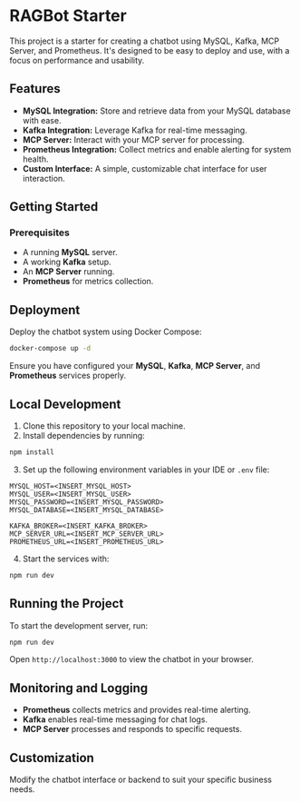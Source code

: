 # RAGBot Starter

This project is a starter for creating a chatbot using MySQL, Kafka, MCP Server, and Prometheus. It's designed to be easy to deploy and use, with a focus on performance and usability.

## Features
- **MySQL Integration:** Store and retrieve data from your MySQL database with ease.
- **Kafka Integration:** Leverage Kafka for real-time messaging.
- **MCP Server:** Interact with your MCP server for processing.
- **Prometheus Integration:** Collect metrics and enable alerting for system health.
- **Custom Interface:** A simple, customizable chat interface for user interaction.

## Getting Started

### Prerequisites
- A running **MySQL** server.
- A working **Kafka** setup.
- An **MCP Server** running.
- **Prometheus** for metrics collection.

## Deployment

Deploy the chatbot system using Docker Compose:

```bash
docker-compose up -d
```

Ensure you have configured your **MySQL**, **Kafka**, **MCP Server**, and **Prometheus** services properly.

## Local Development

1. Clone this repository to your local machine.
2. Install dependencies by running:

```bash
npm install
```

3. Set up the following environment variables in your IDE or `.env` file:

```env
MYSQL_HOST=<INSERT_MYSQL_HOST>
MYSQL_USER=<INSERT_MYSQL_USER>
MYSQL_PASSWORD=<INSERT_MYSQL_PASSWORD>
MYSQL_DATABASE=<INSERT_MYSQL_DATABASE>

KAFKA_BROKER=<INSERT_KAFKA_BROKER>
MCP_SERVER_URL=<INSERT_MCP_SERVER_URL>
PROMETHEUS_URL=<INSERT_PROMETHEUS_URL>
```

4. Start the services with:

```bash
npm run dev
```

## Running the Project

To start the development server, run:

```bash
npm run dev
```

Open `http://localhost:3000` to view the chatbot in your browser.

## Monitoring and Logging
- **Prometheus** collects metrics and provides real-time alerting.
- **Kafka** enables real-time messaging for chat logs.
- **MCP Server** processes and responds to specific requests.

## Customization
Modify the chatbot interface or backend to suit your specific business needs.
